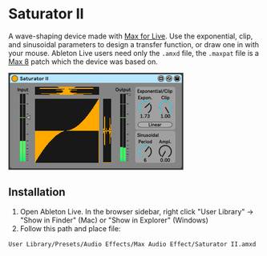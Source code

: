 # Saturator II

A wave-shaping device made with [Max for Live](https://www.ableton.com/en/live/max-for-live/). Use the exponential, clip, and sinusoidal parameters to design a transfer function, or draw one in with your mouse. Ableton Live users need only the `.amxd` file, the `.maxpat` file is a [Max 8](https://cycling74.com/products/max) patch which the device was based on.

![plot](./demo.png)

## Installation

1. Open Ableton Live. In the browser sidebar, right click "User Library" -> "Show in Finder" (Mac) or "Show in Explorer" (Windows)
2. Follow this path and place file:
```
User Library/Presets/Audio Effects/Max Audio Effect/Saturator II.amxd
```
